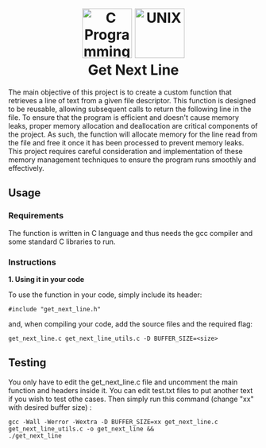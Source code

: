 <h1 align="center">
	<a href="https://en.wikipedia.org/wiki/C_(programming_language)"> <img src="https://cdn.jsdelivr.net/gh/devicons/devicon/icons/c/c-original.svg" alt="C Programming Language" width="100"height="100"></a>
	<a href="https://unix.org/"> <img src="https://cdn.jsdelivr.net/gh/devicons/devicon/icons/unix/unix-original.svg" alt="UNIX" width="100" height="100"></a>
	<br>
	Get Next Line
</h1>

The main objective of this project is to create a custom function that retrieves a line of text from a given file descriptor. This function is designed to be reusable, allowing subsequent calls to return the following line in the file. To ensure that the program is efficient and doesn't cause memory leaks, proper memory allocation and deallocation are critical components of the project. As such, the function will allocate memory for the line read from the file and free it once it has been processed to prevent memory leaks. This project requires careful consideration and implementation of these memory management techniques to ensure the program runs smoothly and effectively.

<h2>Usage</h2>
<h3>Requirements</h3>
The function is written in C language and thus needs the gcc compiler and some standard C libraries to run.

<h3>Instructions</h3>
<p><b>1. Using it in your code</b></p>

To use the function in your code, simply include its header:

<p><code>#include "get_next_line.h"</code> <p>
and, when compiling your code, add the source files and the required flag:

<p><code>get_next_line.c get_next_line_utils.c -D BUFFER_SIZE=&#60;size&#62;</code></p>
<h2>Testing</h2>
<p>You only have to edit the get_next_line.c file and uncomment the main function and headers inside it. You can edit test.txt files to put another text if you wish to test othe cases. Then simply run this command (change "xx" with desired buffer size) :</p>

<code>gcc -Wall -Werror -Wextra -D BUFFER_SIZE=xx get_next_line.c get_next_line_utils.c -o get_next_line && ./get_next_line</code>
